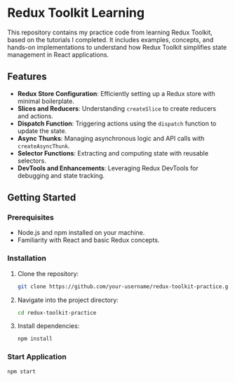 # Redux Toolkit Learning

This repository contains my practice code from learning Redux Toolkit, based on the tutorials I completed. It includes examples, concepts, and hands-on implementations to understand how Redux Toolkit simplifies state management in React applications.

## Features

- **Redux Store Configuration**: Efficiently setting up a Redux store with minimal boilerplate.
- **Slices and Reducers**: Understanding `createSlice` to create reducers and actions.
- **Dispatch Function**: Triggering actions using the `dispatch` function to update the state.
- **Async Thunks**: Managing asynchronous logic and API calls with `createAsyncThunk`.
- **Selector Functions**: Extracting and computing state with reusable selectors.
- **DevTools and Enhancements**: Leveraging Redux DevTools for debugging and state tracking.

## Getting Started

### Prerequisites
- Node.js and npm installed on your machine.
- Familiarity with React and basic Redux concepts.

### Installation

1. Clone the repository:
   ```bash
   git clone https://github.com/your-username/redux-toolkit-practice.git

2. Navigate into the project directory:
   ```bash
   cd redux-toolkit-practice
3. Install dependencies:
   ```bash
   npm install
   
### Start Application
   ```bash
   npm start
